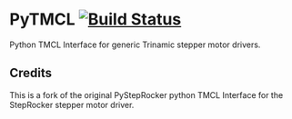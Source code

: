 
# PyTMCL  [![Build Status](https://travis-ci.org/Atrasoftware/PyTMCL.svg?branch=master)](https://travis-ci.org/Atrasoftware/PyTMCL)

Python TMCL Interface for generic Trinamic stepper motor drivers.


## Credits
This is a fork of the original PyStepRocker python TMCL Interface for the StepRocker stepper motor driver.
